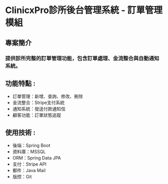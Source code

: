 # ClinicxPro診所後台管理系統 - 訂單管理模組
## 專案簡介
### 提供診所完整的訂單管理功能，包含訂單處理、金流整合與自動通知系統。
## 功能特點 : 

- 訂單管理：新增、查詢、修改、刪除
- 金流整合：Stripe支付系統
- 通知系統：發送付款通知信
- 顧客功能：訂單狀態追蹤

## 使用技術 :

- 後端：Spring Boot
- 資料庫：MSSQL
- ORM：Spring Data JPA
- 支付：Stripe API
- 郵件：Java Mail
- 版控：Git
